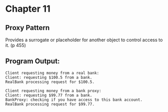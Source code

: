 # Chapter 11

## Proxy Pattern
Provides a surrogate or placeholder for another object to control access to it. (p 455)

## Program Output:
```
Client requesting money from a real bank:
Client: requesting $100.5 from a bank.
RealBank processing request for $100.5.

Client requesting money from a bank proxy:
Client: requesting $99.77 from a bank.
BankProxy: checking if you have access to this bank account.
RealBank processing request for $99.77.
```
